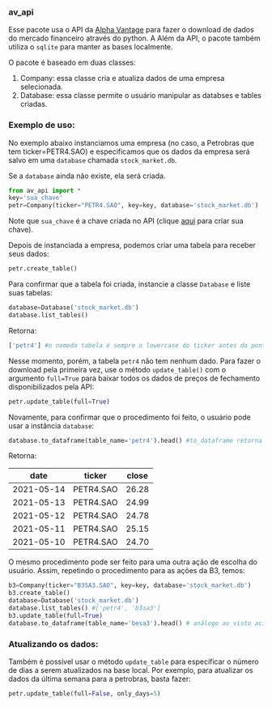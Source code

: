 ### av_api

Esse pacote usa o API da [Alpha Vantage](https://www.alphavantage.co/documentation/) para fazer o download de dados do mercado financeiro através do python. A Além da API, o pacote também utiliza o `sqlite` para manter as bases localmente.

O pacote é baseado em duas classes:

1. Company: essa classe cria e atualiza dados de uma empresa selecionada.
2. Database: essa classe permite o usuário manipular as databses e tables criadas.

### Exemplo de uso:

No exemplo abaixo instanciamos uma empresa (no caso, a Petrobras que tem ticker=PETR4.SAO) e especificamos que os dados da empresa será salvo em uma `database` chamada `stock_market.db`.

Se a `database` ainda não existe, ela será criada.
```python
from av_api import *
key='sua_chave'
petr=Company(ticker="PETR4.SAO", key=key, database='stock_market.db')
```
Note que `sua_chave` é a chave criada no API (clique [aqui](https://www.alphavantage.co/support/#api-key) para criar sua chave).

Depois de instanciada a empresa, podemos criar uma tabela para receber seus dados:

```python
petr.create_table()
```

Para confirmar que a tabela foi criada, instancie a classe `Database` e liste suas tabelas:

```python
database=Database('stock_market.db')
database.list_tables()
```
Retorna:

```python
['petr4'] #o nomeda tabela é sempre o lowercase do ticker antes do ponto
```

Nesse momento, porém, a tabela `petr4` não tem nenhum dado. Para fazer o download pela primeira vez, use o método `update_table()` com o argumento `full=True` para baixar todos os dados de preços de fechamento disponibilizados pela API:

```python
petr.update_table(full=True)
```

Novamente, para confirmar que o procedimento foi feito, o usuário pode usar a instância `database`:

```python
database.to_dataframe(table_name='petr4').head() #to_dataframe retorna um pandas DataFrame
```
Retorna:

| date         	| ticker    	| close 	|
|--------------	|-----------	|-------	|
| 2021-05-14   	| PETR4.SAO 	| 26.28 	|
| 2021-05-13   	| PETR4.SAO 	| 24.99 	|
| 2021-05-12   	| PETR4.SAO 	| 24.78 	|
| 2021-05-11   	| PETR4.SAO 	| 25.15 	|
| 2021-05-10   	| PETR4.SAO 	| 24.70 	|

O mesmo procedimento pode ser feito para uma outra ação de escolha do usuário. Assim, repetindo o procedimento para as ações da B3, temos:

```python
b3=Company(ticker="B3SA3.SAO", key=key, database='stock_market.db')
b3.create_table()
database=Database('stock_market.db')
database.list_tables() #['petr4', 'b3sa3']
b3.update_table(full=True)
database.to_dataframe(table_name='besa3').head() # análogo ao visto acima
```

### Atualizando os dados:

Também é possível usar o método `update_table` para especificar o número de dias a serem atualizados na base local. Por exemplo, para atualizar os dados da última semana para a petrobras, basta fazer:

```python
petr.update_table(full=False, only_days=5)
```



